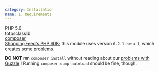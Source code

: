 ```yaml
---
category: Installation
name: 1. Requirements
---
```


PHP 5.6  
[totpsclasslib](https://gitlab.202-ecommerce.com/202-internal/totpsclasslib)  
[composer](https://getcomposer.org/)  
[Shopping Feed's PHP SDK](https://github.com/shoppingflux/php-sdk); this module
uses version `0.2.1-beta.1`, which creates some [problems](/#2-problem-guzzle-trouble).

**DO NOT** run `composer install` without reading about our [problems with
Guzzle](/#2-problem-guzzle-trouble) !
Running `composer dump-autoload` should be fine, though.